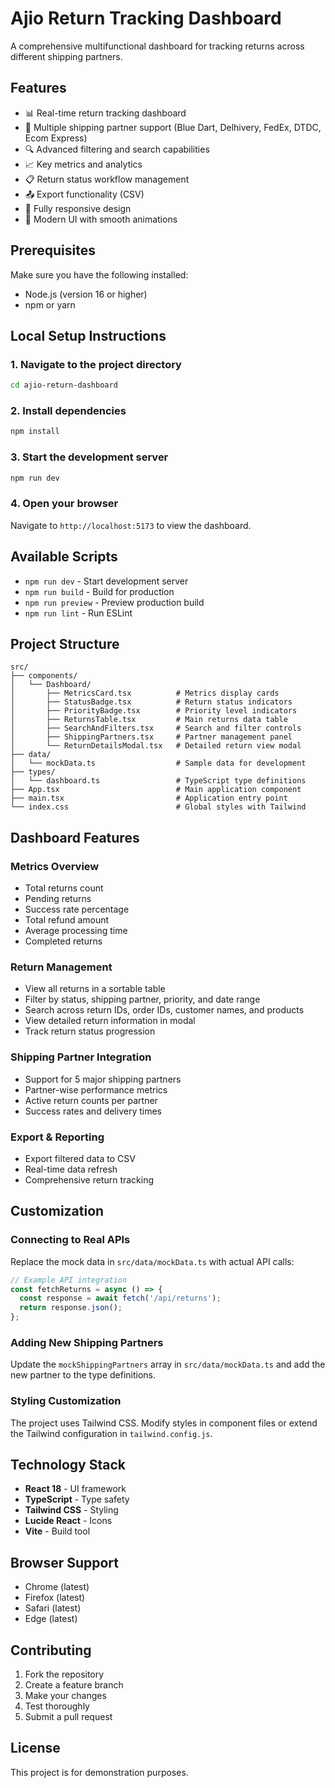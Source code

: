 # Ajio Return Tracking Dashboard

A comprehensive multifunctional dashboard for tracking returns across different shipping partners.

## Features

- 📊 Real-time return tracking dashboard
- 🚚 Multiple shipping partner support (Blue Dart, Delhivery, FedEx, DTDC, Ecom Express)
- 🔍 Advanced filtering and search capabilities
- 📈 Key metrics and analytics
- 📋 Return status workflow management
- 📤 Export functionality (CSV)
- 📱 Fully responsive design
- 🎨 Modern UI with smooth animations

## Prerequisites

Make sure you have the following installed:
- Node.js (version 16 or higher)
- npm or yarn

## Local Setup Instructions

### 1. Navigate to the project directory
```bash
cd ajio-return-dashboard
```

### 2. Install dependencies
```bash
npm install
```

### 3. Start the development server
```bash
npm run dev
```

### 4. Open your browser
Navigate to `http://localhost:5173` to view the dashboard.

## Available Scripts

- `npm run dev` - Start development server
- `npm run build` - Build for production
- `npm run preview` - Preview production build
- `npm run lint` - Run ESLint

## Project Structure

```
src/
├── components/
│   └── Dashboard/
│       ├── MetricsCard.tsx          # Metrics display cards
│       ├── StatusBadge.tsx          # Return status indicators
│       ├── PriorityBadge.tsx        # Priority level indicators
│       ├── ReturnsTable.tsx         # Main returns data table
│       ├── SearchAndFilters.tsx     # Search and filter controls
│       ├── ShippingPartners.tsx     # Partner management panel
│       └── ReturnDetailsModal.tsx   # Detailed return view modal
├── data/
│   └── mockData.ts                  # Sample data for development
├── types/
│   └── dashboard.ts                 # TypeScript type definitions
├── App.tsx                          # Main application component
├── main.tsx                         # Application entry point
└── index.css                        # Global styles with Tailwind
```

## Dashboard Features

### Metrics Overview
- Total returns count
- Pending returns
- Success rate percentage
- Total refund amount
- Average processing time
- Completed returns

### Return Management
- View all returns in a sortable table
- Filter by status, shipping partner, priority, and date range
- Search across return IDs, order IDs, customer names, and products
- View detailed return information in modal
- Track return status progression

### Shipping Partner Integration
- Support for 5 major shipping partners
- Partner-wise performance metrics
- Active return counts per partner
- Success rates and delivery times

### Export & Reporting
- Export filtered data to CSV
- Real-time data refresh
- Comprehensive return tracking

## Customization

### Connecting to Real APIs
Replace the mock data in `src/data/mockData.ts` with actual API calls:

```typescript
// Example API integration
const fetchReturns = async () => {
  const response = await fetch('/api/returns');
  return response.json();
};
```

### Adding New Shipping Partners
Update the `mockShippingPartners` array in `src/data/mockData.ts` and add the new partner to the type definitions.

### Styling Customization
The project uses Tailwind CSS. Modify styles in component files or extend the Tailwind configuration in `tailwind.config.js`.

## Technology Stack

- **React 18** - UI framework
- **TypeScript** - Type safety
- **Tailwind CSS** - Styling
- **Lucide React** - Icons
- **Vite** - Build tool

## Browser Support

- Chrome (latest)
- Firefox (latest)
- Safari (latest)
- Edge (latest)

## Contributing

1. Fork the repository
2. Create a feature branch
3. Make your changes
4. Test thoroughly
5. Submit a pull request

## License

This project is for demonstration purposes.